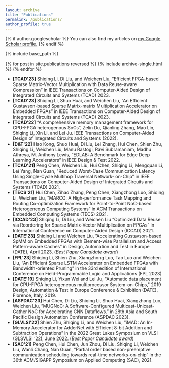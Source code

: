 ```yaml
---
layout: archive
title: "Publications"
permalink: /publications/
author_profile: true
---
```


{% if author.googlescholar %}
  You can also find my articles on <u><a href="{{author.googlescholar}}">my Google Scholar profile</a>.</u>
{% endif %}

{% include base_path %}

{% for post in site.publications reversed %}
  {% include archive-single.html %}
{% endfor %}

* **[TCAD'23]** Shiqing Li, Di Liu, and Weichen Liu, “Efficient FPGA-based Sparse Matrix-Vector Multiplication with Data Reuse-aware Compression”  in IEEE Transactions on Computer-Aided Design of Integrated
Circuits and Systems (TCAD) 2023.
* **[TCAD'23]** Shiqing Li, Shuo Huai, and Weichen Liu, “An Efficient Gustavson-based Sparse Matrix-matrix Multiplication Accelerator on Embedded FPGAs”  in IEEE Transactions on Computer-Aided Design of Integrated Circuits and Systems (TCAD) 2023.
* **[TCAD’22]** “A comprehensive memory management framework for CPU-FPGA heterogenous SoCs”, Zelin Du, Qianling Zhang, Mao Lin, Shiqing Li, Xin Li, and Lei Ju. IEEE Transactions on Computer-Aided Design of Integrated Circuits and Systems (2022).
* **[D&T'22]** Hao Kong, Shuo Huai, Di Liu, Lei Zhang, Hui Chen, Shien Zhu, Shiqing Li, Weichen Liu, Manu Rastogi, Ravi Subramaniam, Madhu Athreya, M. Anthony Lewis, ”EDLAB: A Benchmark for Edge Deep Learning Accelerators” in IEEE Design & Test 2022.
* **[TCAD'21]** Peng Chen, Weichen Liu, Hui Chen, Shiqing Li, Mengquan Li, Lei Yang, Nan Guan, ”Reduced Worst-Case Communication Latency Using Single-Cycle Multihop Traversal Network- on-Chip” in IEEE Transactions on Computer-Aided Design of Integrated Circuits and Systems (TCAD) 2021.
* **[TECS'21]** Hui Chen, Zihao Zhang, Peng Chen, Xiangzhong Luo, Shiqing Li, Weichen Liu, ”MARCO: A High-performance Task Mapping and Routing Co-optimization Framework for Point-to-Point NoC-based Heterogeneous Computing Systems” in ACM Transactions on Embedded Computing Systems (TECS) 2021.
* **[ICCAD'23]** Shiqing Li, Di Liu, and Weichen Liu “Optimized Data Reuse via Reordering for Sparse Matrix-Vector Multiplication on FPGAs” in International Conference on Computer-Aided Design (ICCAD) 2021.
* **[DATE'23]** Shiqing Li and Weichen Liu, ”Accelerating Gustavson-based SpMM on Embedded FPGAs with Element-wise Parallelism and Access Pattern-aware Caches” in Design, Automation and Test in Europe (DATE), April 2023. (*Best Paper Candidate award*)
* **[FPL'23]** Shiqing Li, Shien Zhu, Xiangzhong Luo, Tao Luo and Weichen Liu, “An Efficient Sparse LSTM Accelerator on Embedded FPGAs with Bandwidth-oriented Pruning” in the 33rd edition of International Conference on Field-Programmable Logic and Applications (FPL 2023)
* **[DATE'19]** Shiqing Li, Yixun Wei and Lei Ju, "Automatic data placement for CPU-FPGA heterogeneous multiprocessor System-on-Chips," 2019 Design, Automation & Test in Europe Conference & Exhibition (DATE), Florence, Italy, 2019.
* **[ASPDAC'23]** Hui Chen, Di Liu, Shiqing Li, Shuo Huai, Xiangzhong Luo, Weichen Liu, ”MUGNoC: A Software-Configured Multicast-Unicast-Gather NoC for Accelerating CNN Dataflows.” in 28th Asia and South Pacific Design Automation Conference (ASPDAC 2023).
* **[GLVLSI'22]** Shien Zhu, Shiqing Li, and Weichen Liu, ”iMAD: An In-Memory Accelerator for AdderNet with Efficient 8-bit Addition and Subtraction Operations” in the 2022 Great Lakes Symposium on VLSI (GLSVLSI ’22), June 2022. (*Best Paper Candidate award*)
* **[SAC'21]** Peng Chen, Hui Chen, Jun Zhou, Di Liu, Shiqing Li, Weichen Liu, Wanli Chang, Nan Guan, ”Partial order based non-preemptive communication scheduling towards real-time networks-on-chip” in the 36th ACM/SIGAPP Symposium on Applied Computing (SAC), 2021.


